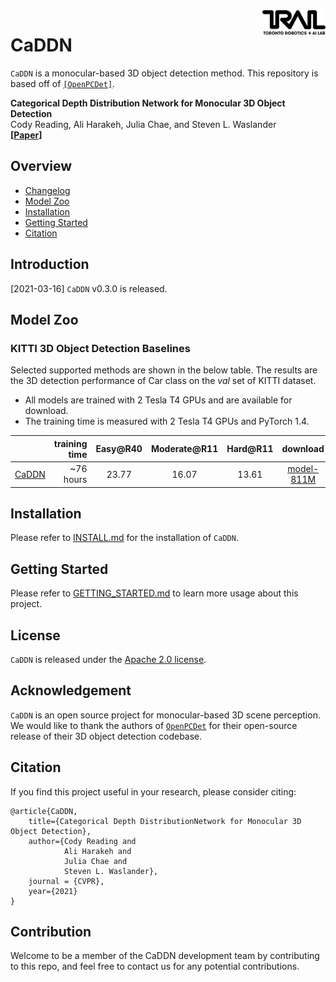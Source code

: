 <img src="docs/trailab.png" align="right" width="20%">

# CaDDN

`CaDDN` is a monocular-based 3D object detection method. This repository is based off of [`[OpenPCDet]`](https://github.com/open-mmlab/OpenPCDet).

**Categorical Depth Distribution Network for Monocular 3D Object Detection**\
Cody Reading, Ali Harakeh, Julia Chae, and Steven L. Waslander\
**[[Paper](https://arxiv.org/abs/2103.01100)]**


## Overview
- [Changelog](#changelog)
- [Model Zoo](#model-zoo)
- [Installation](docs/INSTALL.md)
- [Getting Started](docs/GETTING_STARTED.md)
- [Citation](#citation)


## Introduction
[2021-03-16] `CaDDN` v0.3.0 is released.

## Model Zoo

### KITTI 3D Object Detection Baselines
Selected supported methods are shown in the below table. The results are the 3D detection performance of Car class on the *val* set of KITTI dataset.
* All models are trained with 2 Tesla T4 GPUs and are available for download.
* The training time is measured with 2 Tesla T4 GPUs and PyTorch 1.4.

|                                             | training time | Easy@R40 | Moderate@R11 | Hard@R11  | download |
|---------------------------------------------|----------:|:-------:|:-------:|:-------:|:---------:|
| [CaDDN](tools/cfgs/kitti_models/CaDDN.yaml) |~76 hours| 23.77 | 16.07 | 13.61 | [model-811M](https://drive.google.com/file/d/1wMxWTpU1qUoY3DsCH31WJmvJxcjFXKlm/view?usp=sharing) |

## Installation

Please refer to [INSTALL.md](docs/INSTALL.md) for the installation of `CaDDN`.

## Getting Started

Please refer to [GETTING_STARTED.md](docs/GETTING_STARTED.md) to learn more usage about this project.


## License

`CaDDN` is released under the [Apache 2.0 license](LICENSE).

## Acknowledgement
`CaDDN` is an open source project for monocular-based 3D scene perception.
We would like to thank the authors of [`OpenPCDet`](https://github.com/open-mmlab/OpenPCDet) for their open-source release of their 3D object detection codebase.


## Citation
If you find this project useful in your research, please consider citing:
```
@article{CaDDN,
    title={Categorical Depth DistributionNetwork for Monocular 3D Object Detection},
    author={Cody Reading and
            Ali Harakeh and
            Julia Chae and
            Steven L. Waslander},
    journal = {CVPR},
    year={2021}
}
```


## Contribution
Welcome to be a member of the CaDDN development team by contributing to this repo, and feel free to contact us for any potential contributions.


